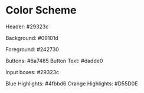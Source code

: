 # Color Scheme

Header: #29323c

Background: #09101d

Foreground: #242730

Buttons: #6a7485
Button Text: #dadde0

Input boxes: #29323c

Blue Highlights: #4fbbd6
Orange Highlights: #D55D0E